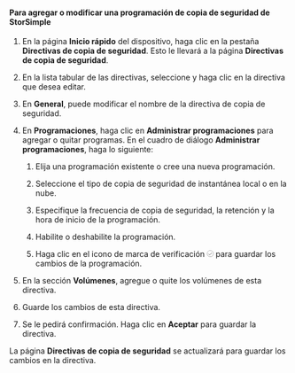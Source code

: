
<!--author=SharS last changed: 9/15/15-->

#### Para agregar o modificar una programación de copia de seguridad de StorSimple

1. En la página **Inicio rápido** del dispositivo, haga clic en la pestaña **Directivas de copia de seguridad**. Esto le llevará a la página **Directivas de copia de seguridad**.

2. En la lista tabular de las directivas, seleccione y haga clic en la directiva que desea editar.

3. En **General**, puede modificar el nombre de la directiva de copia de seguridad.

4. En **Programaciones**, haga clic en **Administrar programaciones** para agregar o quitar programas. En el cuadro de diálogo **Administrar programaciones**, haga lo siguiente:

    1. Elija una programación existente o cree una nueva programación.

    2. Seleccione el tipo de copia de seguridad de instantánea local o en la nube.

    3. Especifique la frecuencia de copia de seguridad, la retención y la hora de inicio de la programación.

    4. Habilite o deshabilite la programación.

    5. Haga clic en el icono de marca de verificación ![icono de marca de verificación](./media/storsimple-add-modify-backup-schedule/HCS_CheckIcon-include.png) para guardar los cambios de la programación.

5. En la sección **Volúmenes**, agregue o quite los volúmenes de esta directiva.

6. Guarde los cambios de esta directiva.

7. Se le pedirá confirmación. Haga clic en **Aceptar** para guardar la directiva.

La página **Directivas de copia de seguridad** se actualizará para guardar los cambios en la directiva.
 

<!---HONumber=Sept15_HO3-->